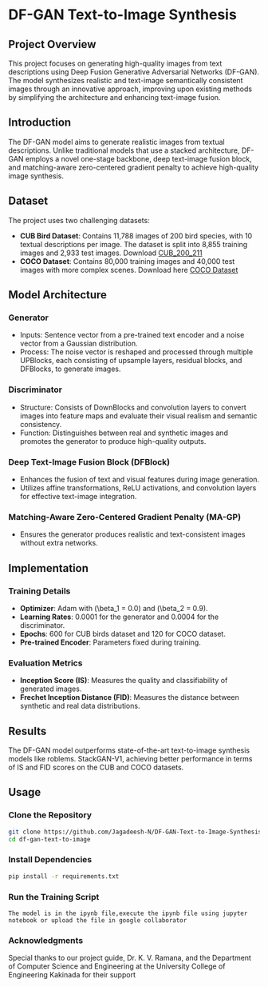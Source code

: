 # DF-GAN Text-to-Image Synthesis

## Project Overview

This project focuses on generating high-quality images from text descriptions using Deep Fusion Generative Adversarial Networks (DF-GAN). The model synthesizes realistic and text-image semantically consistent images through an innovative approach, improving upon existing methods by simplifying the architecture and enhancing text-image fusion.

## Introduction

The DF-GAN model aims to generate realistic images from textual descriptions. Unlike traditional models that use a stacked architecture, DF-GAN employs a novel one-stage backbone, deep text-image fusion block, and matching-aware zero-centered gradient penalty to achieve high-quality image synthesis.

## Dataset

The project uses two challenging datasets:
- **CUB Bird Dataset**: Contains 11,788 images of 200 bird species, with 10 textual descriptions per image. The dataset is split into 8,855 training images and 2,933 test images. Download [CUB_200_211](https://www.kaggle.com/datasets/wenewone/cub2002011)
- **COCO Dataset**: Contains 80,000 training images and 40,000 test images with more complex scenes. Download here [COCO Dataset](https://www.kaggle.com/datasets/sabahesaraki/2017-2017)

## Model Architecture

### Generator
- Inputs: Sentence vector from a pre-trained text encoder and a noise vector from a Gaussian distribution.
- Process: The noise vector is reshaped and processed through multiple UPBlocks, each consisting of upsample layers, residual blocks, and DFBlocks, to generate images.

### Discriminator
- Structure: Consists of DownBlocks and convolution layers to convert images into feature maps and evaluate their visual realism and semantic consistency.
- Function: Distinguishes between real and synthetic images and promotes the generator to produce high-quality outputs.

### Deep Text-Image Fusion Block (DFBlock)
- Enhances the fusion of text and visual features during image generation.
- Utilizes affine transformations, ReLU activations, and convolution layers for effective text-image integration.

### Matching-Aware Zero-Centered Gradient Penalty (MA-GP)
- Ensures the generator produces realistic and text-consistent images without extra networks.

## Implementation

### Training Details
- **Optimizer**: Adam with \(\beta_1 = 0.0\) and \(\beta_2 = 0.9\).
- **Learning Rates**: 0.0001 for the generator and 0.0004 for the discriminator.
- **Epochs**: 600 for CUB birds dataset and 120 for COCO dataset.
- **Pre-trained Encoder**: Parameters fixed during training.

### Evaluation Metrics
- **Inception Score (IS)**: Measures the quality and classifiability of generated images.
- **Frechet Inception Distance (FID)**: Measures the distance between synthetic and real data distributions.

## Results

The DF-GAN model outperforms state-of-the-art text-to-image synthesis models like roblems.
StackGAN-V1, achieving better performance in terms of IS and FID scores on the CUB and COCO datasets.

## Usage

### Clone the Repository
```bash
git clone https://github.com/Jagadeesh-N/DF-GAN-Text-to-Image-Synthesis.git
cd df-gan-text-to-image
```

### Install Dependencies
```bash
pip install -r requirements.txt
```

### Run the Training Script
```
The model is in the ipynb file,execute the ipynb file using jupyter notebook or upload the file in google collaborator 
```

### Acknowledgments
Special thanks to our project guide, Dr. K. V. Ramana, and the Department of Computer Science and Engineering at the University College of Engineering Kakinada for their support
